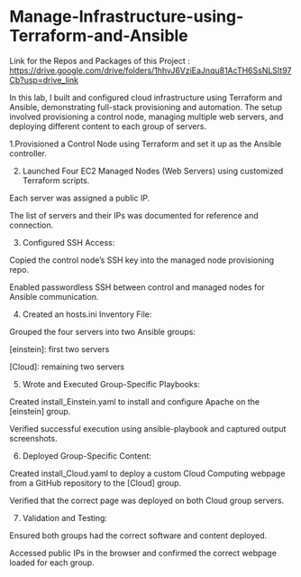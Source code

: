 # Manage-Infrastructure-using-Terraform-and-Ansible

Link for the Repos and Packages of this Project : https://drive.google.com/drive/folders/1hhvJ6VziEaJnqu81AcTH6SsNLSIt97Cb?usp=drive_link

In this lab, I built and configured cloud infrastructure using Terraform and Ansible, demonstrating full-stack provisioning and automation. The setup involved provisioning a control node, managing multiple web servers, and deploying different content to each group of servers.

1.Provisioned a Control Node using Terraform and set it up as the Ansible controller.

2. Launched Four EC2 Managed Nodes (Web Servers) using customized Terraform scripts.

Each server was assigned a public IP.

The list of servers and their IPs was documented for reference and connection.

3. Configured SSH Access:

Copied the control node’s SSH key into the managed node provisioning repo.

Enabled passwordless SSH between control and managed nodes for Ansible communication.

4. Created an hosts.ini Inventory File:

Grouped the four servers into two Ansible groups:

[einstein]: first two servers

[Cloud]: remaining two servers

5. Wrote and Executed Group-Specific Playbooks:

Created install_Einstein.yaml to install and configure Apache on the [einstein] group.

Verified successful execution using ansible-playbook and captured output screenshots.

6. Deployed Group-Specific Content:

Created install_Cloud.yaml to deploy a custom Cloud Computing webpage from a GitHub repository to the [Cloud] group.

Verified that the correct page was deployed on both Cloud group servers.

7. Validation and Testing:

Ensured both groups had the correct software and content deployed.

Accessed public IPs in the browser and confirmed the correct webpage loaded for each group.


